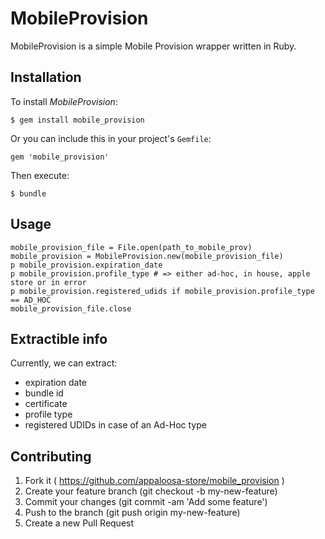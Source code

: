 MobileProvision
===

MobileProvision is a simple Mobile Provision wrapper written in Ruby.

Installation
---
To install *MobileProvision*:

```
$ gem install mobile_provision
```

Or you can include this in your project's `Gemfile`:

```
gem 'mobile_provision'
```

Then execute:

```
$ bundle
```
Usage
---

```
mobile_provision_file = File.open(path_to_mobile_prov)
mobile_provision = MobileProvision.new(mobile_provision_file)
p mobile_provision.expiration_date
p mobile_provision.profile_type # => either ad-hoc, in house, apple store or in error
p mobile_provision.registered_udids if mobile_provision.profile_type == AD_HOC
mobile_provision_file.close
```

Extractible info
---
Currently, we can extract:

+ expiration date
+ bundle id
+ certificate
+ profile type
+ registered UDIDs in case of an Ad-Hoc type

Contributing
---
1. Fork it ( https://github.com/appaloosa-store/mobile_provision )
2. Create your feature branch (git checkout -b my-new-feature)
3. Commit your changes (git commit -am 'Add some feature')
4. Push to the branch (git push origin my-new-feature)
5. Create a new Pull Request